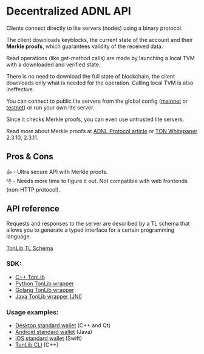 # Decentralized ADNL API

Clients connect directly to lite servers (nodes) using a binary protocol.

The client downloads keyblocks, the current state of the account and their **Merkle proofs**, which guarantees validity of the received data.

Read operations (like get-method calls) are made by launching a local TVM with a downloaded and verified state.

There is no need to download the full state of blockchain, the client downloads only what is needed for the operation. Calling local TVM is also ineffective.

You can connect to public lite servers from the global config ([mainnet](https://ton.org/global-config.json) or [testnet](https://ton.org/testnet-global.config.json)) or run your own lite server.

Since it checks Merkle proofs, you can even use untrusted lite servers.

Read more about Merkle proofs at [ADNL Protocol article](/learn/overviews/ADNL) or [TON Whitepaper](https://ton.org/ton.pdf) 2.3.10, 2.3.11.

## Pros & Cons

👍 - Ultra secure API with Merkle proofs.  
👎 - Needs more time to figure it out. Not compatible with web frontends (non-HTTP protocol).

## API reference

Requests and responses to the server are described by a TL schema that allows you to generate a typed interface for a certain programming language.

[TonLib TL Schema](https://github.com/ton-blockchain/ton/blob/master/tl/generate/scheme/tonlib_api.tl)

### SDK:

- [C++ TonLib](https://github.com/ton-blockchain/ton/tree/master/example/cpp)
- [Python TonLib wrapper](https://github.com/toncenter/pytonlib)
- [Golang TonLib wrapper](https://github.com/ton-blockchain/tonlib-go)
- [Java TonLib wrapper (JNI)](https://github.com/ton-blockchain/tonlib-java)

### Usage examples:

- [Desktop standard wallet](https://github.com/ton-blockchain/wallet-desktop) (C++ and Qt)
- [Android standard wallet](https://github.com/ton-blockchain/wallet-android) (Java)
- [iOS standard wallet](https://github.com/ton-blockchain/wallet-ios) (Swift)
- [TonLib CLI](https://github.com/ton-blockchain/ton/blob/master/tonlib/tonlib/tonlib-cli.cpp) (C++)
